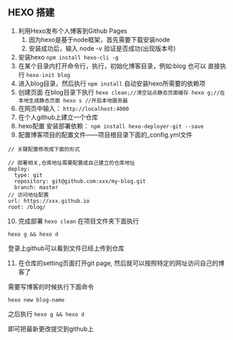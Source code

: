 ## HEXO 搭建
1. 利用Hexo发布个人博客到Github Pages
    1. 因为hexo是基于node框架，首先需要下载安装node
    2. 安装成功后，输入 node -v 验证是否成功(出现版本号)
2. 安装hexo
    `npm install hexo-cli -g`
3. 在某个目录内打开命令行，执行，初始化博客目录，例如:blog
    也可以 直接执行 
    `hexo-init blog`
4. 进入blog目录，然后执行
     `npm install`
    自动安装hexo所需要的依赖项
5. 创建页面
    在blog目录下执行
     `hexo clean;//清空站点静态页面缓存
     hexo g;//在本地生成静态页面
     hexo s //开启本地服务器`
6. 在网页中输入：
     `http://localhost:4000`
7. 在个人github上建立一个仓库
8. hexo配置
    安装部署依赖：
     `npm install hexo-deployer-git --save`
9. 配置博客项目的配置文件——项目根目录下面的_config.yml文件

```
// 关键配置修改成下面的形式

// 部署相关,仓库地址需要配置成自己建立的仓库地址
deploy:
  type: git
  repository: git@github.com:xxx/my-blog.git
  branch: master
// 访问地址配置
url: https://xxx.github.io
root: /blog/

```
10. 完成部署
` hexo clean `
    在项目文件夹下面执行
```
hexo g && hexo d
```
登录上github可以看到文件已经上传到仓库

11. 在仓库的setting页面打开git page, 然后就可以按照特定的网址访问自己的博客了

需要写博客的时候执行下面命令

`hexo new blog-name`

之后执行
`hexo g && hexo d`

即可把最新更改提交到github上